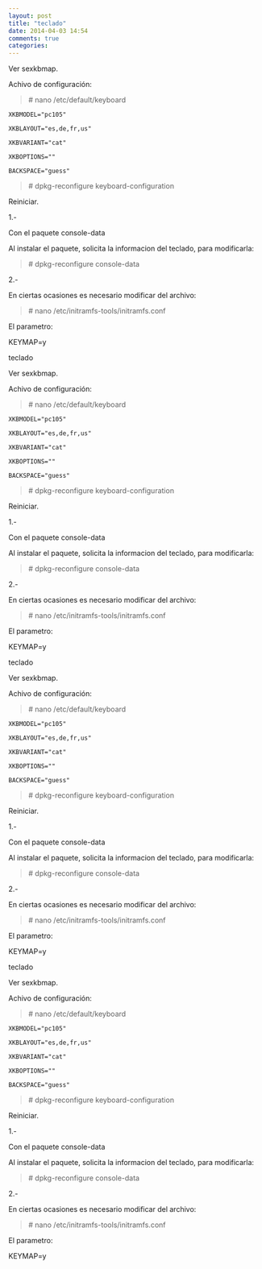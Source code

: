 ```yaml
---
layout: post
title: "teclado"
date: 2014-04-03 14:54
comments: true
categories: 
---
```

Ver sexkbmap. 

Achivo de configuración:

>\# nano /etc/default/keyboard

	XKBMODEL="pc105"

	XKBLAYOUT="es,de,fr,us"

	XKBVARIANT="cat"

	XKBOPTIONS=""

	BACKSPACE="guess"

>\# dpkg-reconfigure keyboard-configuration

Reiniciar.

1.-

Con el paquete console-data

Al instalar el paquete, solicita la informacion del teclado, para modificarla:

>\# dpkg-reconfigure console-data

2.-

En ciertas ocasiones es necesario modificar del archivo:

>\# nano /etc/initramfs-tools/initramfs.conf

El parametro:

KEYMAP=y

teclado

Ver sexkbmap. 

Achivo de configuración:

>\# nano /etc/default/keyboard

	XKBMODEL="pc105"

	XKBLAYOUT="es,de,fr,us"

	XKBVARIANT="cat"

	XKBOPTIONS=""

	BACKSPACE="guess"

>\# dpkg-reconfigure keyboard-configuration

Reiniciar.

1.-

Con el paquete console-data

Al instalar el paquete, solicita la informacion del teclado, para modificarla:

>\# dpkg-reconfigure console-data

2.-

En ciertas ocasiones es necesario modificar del archivo:

>\# nano /etc/initramfs-tools/initramfs.conf

El parametro:

KEYMAP=y

teclado

Ver sexkbmap. 

Achivo de configuración:

>\# nano /etc/default/keyboard

	XKBMODEL="pc105"

	XKBLAYOUT="es,de,fr,us"

	XKBVARIANT="cat"

	XKBOPTIONS=""

	BACKSPACE="guess"

>\# dpkg-reconfigure keyboard-configuration

Reiniciar.

1.-

Con el paquete console-data

Al instalar el paquete, solicita la informacion del teclado, para modificarla:

>\# dpkg-reconfigure console-data

2.-

En ciertas ocasiones es necesario modificar del archivo:

>\# nano /etc/initramfs-tools/initramfs.conf

El parametro:

KEYMAP=y

teclado

Ver sexkbmap. 

Achivo de configuración:

>\# nano /etc/default/keyboard

	XKBMODEL="pc105"

	XKBLAYOUT="es,de,fr,us"

	XKBVARIANT="cat"

	XKBOPTIONS=""

	BACKSPACE="guess"

>\# dpkg-reconfigure keyboard-configuration

Reiniciar.

1.-

Con el paquete console-data

Al instalar el paquete, solicita la informacion del teclado, para modificarla:

>\# dpkg-reconfigure console-data

2.-

En ciertas ocasiones es necesario modificar del archivo:

>\# nano /etc/initramfs-tools/initramfs.conf

El parametro:

KEYMAP=y

